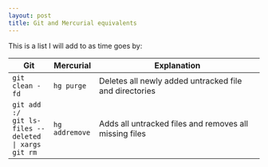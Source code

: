 ```yaml
---
layout: post
title: Git and Mercurial equivalents
---
```


This is a list I will add to as time goes by:

<table>
  <col>
  <col>
  <col width="330">
  <thead>
    </tr>
      <th>Git</th>
      <th>Mercurial</th>
      <th>Explanation</th>
    </tr>
  </thead>
  <tbody>
    <centering>
    <tr>
      <td><code>git clean -fd</code></td>
      <td><code>hg purge</code></td>
      <td>Deletes all newly added untracked file and directories</td>
    </tr>
    <tr>
      <td><code>git add :/</code><br>
          <code>git ls-files --deleted | xargs git rm</code></td>
      <td><code>hg addremove</code></td>
      <td>Adds all untracked files and removes all missing files</td>
    </tr>
    </centering>
  </tbody>
</table>
